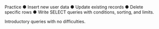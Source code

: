 Practice 
● Insert new user data 
● Update existing records 
● Delete specific rows 
● Write SELECT queries with conditions, sorting, and limits. 

Introductory queries with no difficulties.
